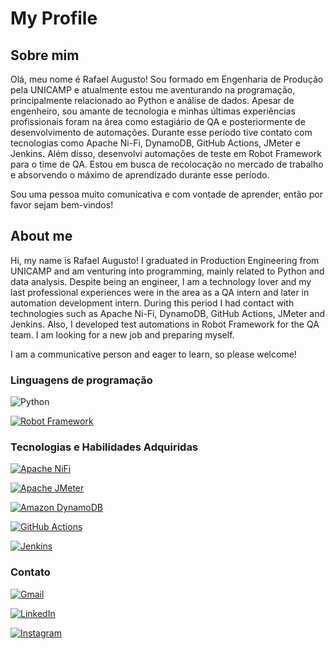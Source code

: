 
# My Profile

## Sobre mim

Olá, meu nome é Rafael Augusto! Sou formado em Engenharia de Produção pela UNICAMP e atualmente estou me aventurando na programação, principalmente relacionado ao Python e análise de dados. Apesar de engenheiro, sou amante de tecnologia e minhas últimas experiências profissionais foram na área como estagiário de QA e posteriormente de desenvolvimento de automações. Durante esse período tive contato com tecnologias como Apache Ni-Fi, DynamoDB, GitHub Actions, JMeter e Jenkins. Além disso, desenvolvi automações de teste em Robot Framework para o time de QA. Estou em busca de recolocação no mercado de trabalho e absorvendo o máximo de aprendizado durante esse período.

Sou uma pessoa muito comunicativa e com vontade de aprender, então por favor sejam bem-vindos!

## About me

Hi, my name is Rafael Augusto! I graduated in Production Engineering from UNICAMP and am venturing into programming, mainly related to Python and data analysis. Despite being an engineer, I am a technology lover and my last professional experiences were in the area as a QA intern and later in automation development intern. During this period I had contact with technologies such as Apache Ni-Fi, DynamoDB, GitHub Actions, JMeter and Jenkins. Also, I developed test automations in Robot Framework for the QA team. I am looking for a new job and preparing myself.

I am a communicative person and eager to learn, so please welcome!

### Linguagens de programação

![Python](https://img.shields.io/badge/Python-000?style=for-the-badge&logo=python) 

[![Robot Framework](https://img.shields.io/badge/Robot_Framework-000000?style=for-the-badge&logo=robot-framework&logoColor=white)](https://robotframework.org/)


### Tecnologias e Habilidades Adquiridas

[![Apache NiFi](https://img.shields.io/badge/Apache_NiFi-0972FB?style=for-the-badge&logo=apache-nifi&logoColor=white)](https://nifi.apache.org/)

[![Apache JMeter](https://img.shields.io/badge/Apache_JMeter-D22128?style=for-the-badge&logo=apache-jmeter&logoColor=white)](https://jmeter.apache.org/)


[![Amazon DynamoDB](https://img.shields.io/badge/Amazon_DynamoDB-4053D6?style=for-the-badge&logo=amazon-dynamodb&logoColor=white)](https://aws.amazon.com/dynamodb/)

[![GitHub Actions](https://img.shields.io/badge/GitHub_Actions-2088FF?style=for-the-badge&logo=github-actions&logoColor=white)](https://github.com/features/actions)

[![Jenkins](https://img.shields.io/badge/Jenkins-D24939?style=for-the-badge&logo=jenkins&logoColor=white)](https://www.jenkins.io/)





### Contato

[![Gmail](https://img.shields.io/badge/Gmail-D14836?style=for-the-badge&logo=gmail&logoColor=white)](mailto:rafael.augustomf@gmail.com)

[![LinkedIn](https://img.shields.io/badge/LinkedIn-000?style=for-the-badge&logo=linkedin&logoColor=0E76A8)](https://www.linkedin.com/in/rafaelaugustomf//)

[![Instagram](https://img.shields.io/badge/Instagram-000?style=for-the-badge&logo=instagram)](https://www.instagram.com/rafaeel_augusto/)


